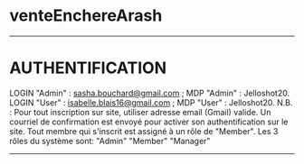 # venteEnchereArash
******************************************************************************************************************************************
AUTHENTIFICATION
================
  LOGIN "Admin" : sasha.bouchard@gmail.com  ; MDP "Admin"   : Jelloshot20.
  LOGIN "User"  : isabelle.blais16@gmail.com ; MDP "User"    : Jelloshot20.
N.B. : Pour tout inscription sur site, utiliser adresse email (Gmail) valide. Un courriel de confirmation est envoyé pour activer son authentification sur le site. Tout membre qui s'inscrit est assigné à un rôle de "Member". Les 3 rôles du système sont: "Admin" "Member" "Manager"
******************************************************************************************************************************************

